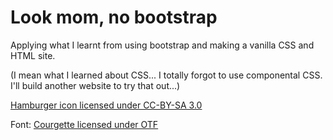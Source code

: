 # Look mom, no bootstrap

Applying what I learnt from using bootstrap and making a vanilla CSS and HTML site.

(I mean what I learned about CSS... I totally forgot to use componental CSS. I'll build another website to try that out...)

[Hamburger icon licensed under CC-BY-SA 3.0](https://www.iconfinder.com/icons/134216/hamburger_lines_menu_icon)

Font: [Courgette licensed under OTF](https://fonts.google.com/specimen/Courgette?selection.family=Courgette)